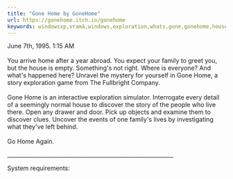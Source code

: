 ```yaml
---
title: "Gone Home by GoneHome"
url: https://gonehome.itch.io/gonehome
keywords: windowsxp,vramâ,windows,exploration,whats,gone,gonehome,house,discover,higherorâ,2gb,video
---
```

June 7th, 1995. 1:15 AM\
\
You arrive home after a year abroad. You expect your family to greet you, but the house is empty. Something\'s not right. Where is everyone? And what\'s happened here? Unravel the mystery for yourself in Gone Home, a story exploration game from The Fullbright Company.\
\
Gone Home is an interactive exploration simulator. Interrogate every detail of a seemingly normal house to discover the story of the people who live there. Open any drawer and door. Pick up objects and examine them to discover clues. Uncover the events of one family\'s lives by investigating what they\'ve left behind.\
\
Go Home Again.

\_\_\_\_\_\_\_\_\_\_\_\_\_\_\_\_\_\_\_\_\_\_\_\_\_\_\_\_\_\_\_\_\_\_\_\_\_\_\_\_\_\_\_\_\_\_\_\_\_\_\_\_\_\_\_\_\_\_\_\_

System requirements:
